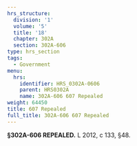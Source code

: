 ```yaml
---
hrs_structure:
  division: '1'
  volume: '5'
  title: '18'
  chapter: 302A
  section: 302A-606
type: hrs_section
tags:
  - Government
menu:
  hrs:
    identifier: HRS_0302A-0606
    parent: HRS0302A
    name: 302A-606 607 Repealed
weight: 64450
title: 607 Repealed
full_title: 302A-606 607 Repealed
---
```

**§302A-606 REPEALED.** L 2012, c 133, §48.